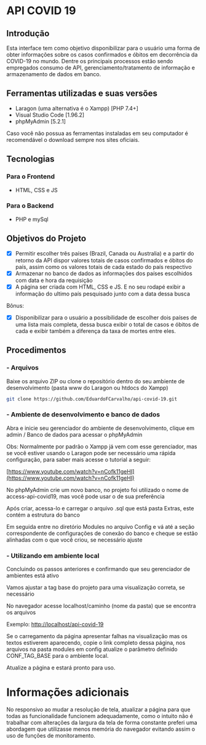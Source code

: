 # API COVID 19

## Introdução

Esta interface tem como objetivo disponibilizar para o usuário uma forma de obter informações sobre os casos confirmados e óbitos em decorrência da COVID-19 no mundo. 
Dentre os principais processos estão sendo empregados consumo de API, gerenciamento/tratamento de informação e armazenamento de dados em banco.

## Ferramentas utilizadas e suas versões

- Laragon (uma alternativa é o Xampp) [PHP 7.4+]
- Visual Studio Code [1.96.2]
- phpMyAdmin [5.2.1]

Caso você não possua as ferramentas instaladas em seu computador é recomendável o download sempre nos sites oficiais.

## Tecnologias

### Para o Frontend
- HTML, CSS e JS

### Para o Backend
- PHP e mySql

## Objetivos do Projeto

- [x] Permitir escolher três países (Brazil, Canada ou Australia) e a partir do retorno da API dispor valores totais de casos confirmados e óbitos do país, assim como os valores totais de cada estado do país respectivo
- [x] Armazenar no banco de dados as informações dos países escolhidos com data e hora da requisição
- [x] A página ser criada com HTML, CSS e JS. E no seu rodapé exibir a informação do ultimo país pesquisado junto com a data dessa busca

Bônus: 
- [x] Disponibilizar para o usuário a possibilidade de escolher dois países de uma lista mais completa, dessa busca exibir o total de casos e óbitos de cada e exibir também a diferença da taxa de mortes entre eles.

## Procedimentos

### - Arquivos
Baixe os arquivo ZIP ou clone o repositório dentro do seu ambiente de desenvolvimento (pasta www do Laragon ou htdocs do Xampp)

```sh
git clone https://github.com/EduardoFCarvalho/api-covid-19.git
```

### - Ambiente de desenvolvimento e banco de dados
Abra e inicie seu gerenciador do ambiente de desenvolvimento, clique em admin / Banco de dados para acessar o phpMyAdmin

Obs: Normalmente por padrão o Xampp já vem com esse gerenciador, mas se você estiver usando o Laragon pode ser necessário uma rápida configuração, para saber mais acesse o tutorial a seguir:

[https://www.youtube.com/watch?v=nCofk11geHI](https://www.youtube.com/watch?v=nCofk11geHI)

No phpMyAdmin crie um novo banco, no projeto foi utilizado o nome de access-api-covid19, mas você pode usar o de sua preferência

Após criar, acessa-lo e carregar o arquivo .sql que está pasta Extras, este contém a estrutura do banco

Em seguida entre no diretório Modules no arquivo Config e vá até a seção correspondente de configurações de conexão do banco e cheque se estão alinhadas com o que você criou, se necessário ajuste

### - Utilizando em ambiente local

Concluindo os passos anteriores e confirmando que seu gerenciador de ambientes está ativo

Vamos ajustar a tag base do projeto para uma visualização correta, se necessário

No navegador acesse localhost/caminho (nome da pasta) que se encontra os arquivos

Exemplo: [http://localhost/api-covid-19](http://localhost/api-covid-19)

Se o carregamento da página apresentar falhas na visualização mas os textos estiverem aparecendo, copie o link completo dessa página, nos arquivos na pasta modules em config atualize o parâmetro definido CONF_TAG_BASE para o ambiente local.

Atualize a página e estará pronto para uso.


# Informações adicionais

No responsivo ao mudar a resolução de tela, atualizar a página para que todas as funcionalidade funcionem adequadamente, como o intuito não é trabalhar com alterações da largura da tela de forma constante preferi uma abordagem que utilizasse menos memória do navegador evitando assim o uso de funções de monitoramento.

